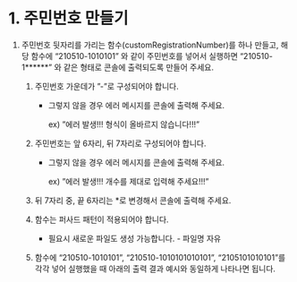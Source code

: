 # 1. 주민번호 만들기

1. 주민번호 뒷자리를 가리는 함수(customRegistrationNumber)를 하나 만들고, 해당 함수에 “210510-1010101” 와 같이 주민번호를 넣어서 실행하면 “210510-1******” 와 같은 형태로 콘솔에 출력되도록 만들어 주세요.
    1. 주민번호 가운데가 ”-”로 구성되어야 합니다.
        - 그렇지 않을 경우 에러 메시지를 콘솔에 출력해 주세요.

          ex) ”에러 발생!!! 형식이 올바르지 않습니다!!!”

    2. 주민번호는 앞 6자리, 뒤 7자리로 구성되어야 합니다.
        - 그렇지 않을 경우 에러 메시지를 콘솔에 출력해 주세요.

          ex) ”에러 발생!!! 개수를 제대로 입력해 주세요!!!”

    3. 뒤 7자리 중, 끝 6자리는 *로 변경해서 콘솔에 출력해 주세요.
    4. 함수는 퍼사드 패턴이 적용되어야 합니다.
        - 필요시 새로운 파일도 생성 가능합니다. - 파일명 자유
    5. 함수에 “210510-1010101”, “210510-1010101010101”, “2105101010101”를 각각 넣어 실행했을 때 아래의 출력 결과 예시와 동일하게 나타나면 됩니다.